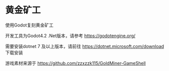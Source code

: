 # 黄金矿工
使用Godot复刻黄金矿工

开发工具为Godot4.2 .Net版本，请参考 https://godotengine.org/

需要安装dotnet 7 及以上版本，请前往 https://dotnet.microsoft.com/download 下载安装

游戏素材来源于 https://github.com/zzxzzk115/GoldMiner-GameShell

